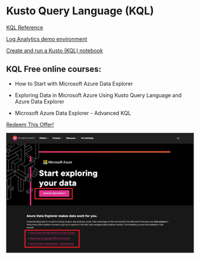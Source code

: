# Kusto Query Language (KQL)
[KQL Reference](https://docs.microsoft.com/en-us/azure/data-explorer/kusto/query/) 

[Log Analytics demo environment](https://portal.loganalytics.io/demo) 

[Create and run a Kusto (KQL) notebook](https://docs.microsoft.com/en-us/sql/azure-data-studio/notebooks/notebooks-kusto-kernel?view=sql-server-ver16) 

KQL Free online courses:
--
* How to Start with Microsoft Azure Data Explorer

* Exploring Data in Microsoft Azure Using Kusto Query Language and Azure Data Explorer

* Microsoft Azure Data Explorer - Advanced KQL

[Redeem This Offer!](https://www.pluralsight.com/partners/microsoft/azure-data-explorer)

<a href="https://www.pluralsight.com/partners/microsoft/azure-data-explorer"><img src="/media/KQL_free_online_courses.jpg" /> </a>
